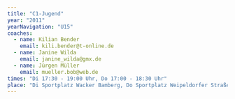 ```yaml
---
title: "C1-Jugend"
year: "2011"
yearNavigation: "U15"
coaches:
  - name: Kilian Bender
    email: kili.bender@t-online.de
  - name: Janine Wilda
    email: janine_wilda@gmx.de
  - name: Jürgen Müller
    email: mueller.bob@web.de
times: "Di 17:30 - 19:00 Uhr, Do 17:00 - 18:30 Uhr"
place: "Di Sportplatz Wacker Bamberg, Do Sportplatz Weipeldorfer Straße"
---
```

